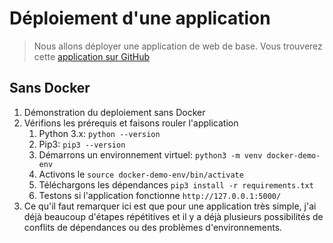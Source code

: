 # Déploiement d'une application
> Nous allons déployer une application de web de base. Vous trouverez cette
> [application sur GitHub](TODO)

## Sans Docker
1. Démonstration du deploiement sans Docker
2. Vérifions les prérequis et faisons rouler l'application
    1. Python 3.x: `python --version`
    2. Pip3: `pip3 --version`
    3. Démarrons un environnement virtuel: `python3 -m venv docker-demo-env`
    4. Activons le `source docker-demo-env/bin/activate`
    5. Téléchargons les dépendances `pip3 install -r requirements.txt`
    6. Testons si l'application fonctionne
    `http://127.0.0.1:5000/`
3. Ce qu'il faut remarquer ici est que pour une application très simple, j'ai
   déjà beaucoup d'étapes répétitives et il y a déjà plusieurs possibilités de
   conflits de dépendances ou des problèmes d'environnements.

